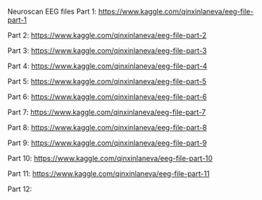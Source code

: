 Neuroscan EEG files Part 1: https://www.kaggle.com/qinxinlaneva/eeg-file-part-1

Part 2: https://www.kaggle.com/qinxinlaneva/eeg-file-part-2

Part 3: https://www.kaggle.com/qinxinlaneva/eeg-file-part-3

Part 4: https://www.kaggle.com/qinxinlaneva/eeg-file-part-4

Part 5: https://www.kaggle.com/qinxinlaneva/eeg-file-part-5

Part 6: https://www.kaggle.com/qinxinlaneva/eeg-file-part-6

Part 7: https://www.kaggle.com/qinxinlaneva/eeg-file-part-7

Part 8: https://www.kaggle.com/qinxinlaneva/eeg-file-part-8

Part 9: https://www.kaggle.com/qinxinlaneva/eeg-file-part-9

Part 10: https://www.kaggle.com/qinxinlaneva/eeg-file-part-10

Part 11: https://www.kaggle.com/qinxinlaneva/eeg-file-part-11

Part 12: 
